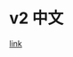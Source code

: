 # v2 中文

[link](https://github.com/Zijian-Zhu/test/blob/v2/docs-edge/en/installation/DeployAlluxioEdge.md)
